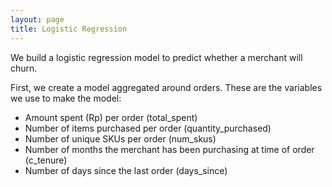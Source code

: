 ```yaml
---
layout: page
title: Logistic Regression
---
```


We build a logistic regression model to predict whether a merchant will churn. 

First, we create a model aggregated around orders. 
These are the variables we use to make the model:
- Amount spent (Rp) per order (total_spent)
- Number of items purchased per order (quantity_purchased)
- Number of unique SKUs per order (num_skus)
- Number of months the merchant has been purchasing at time of order (c_tenure)
- Number of days since the last order (days_since)



